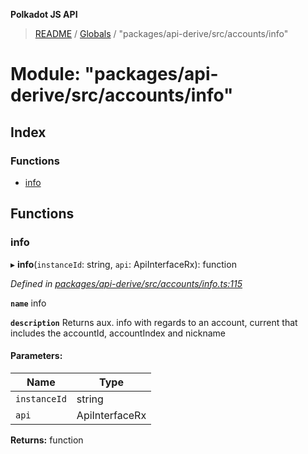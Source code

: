 **Polkadot JS API**

> [README](../README.md) / [Globals](../globals.md) / "packages/api-derive/src/accounts/info"

# Module: "packages/api-derive/src/accounts/info"

## Index

### Functions

* [info](_packages_api_derive_src_accounts_info_.md#info)

## Functions

### info

▸ **info**(`instanceId`: string, `api`: ApiInterfaceRx): function

*Defined in [packages/api-derive/src/accounts/info.ts:115](https://github.com/polkadot-js/api/blob/7070f757c/packages/api-derive/src/accounts/info.ts#L115)*

**`name`** info

**`description`** Returns aux. info with regards to an account, current that includes the accountId, accountIndex and nickname

#### Parameters:

Name | Type |
------ | ------ |
`instanceId` | string |
`api` | ApiInterfaceRx |

**Returns:** function
